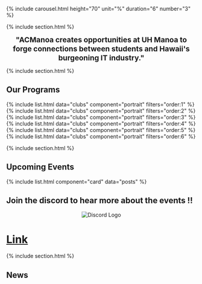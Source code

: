 ---
---

{% include carousel.html height="70" unit="%" duration="6" number="3" %}

{% include section.html %}
 <strong style = "font-size: 1.2rem"><center> "ACManoa creates opportunities at UH Manoa to forge connections between students and Hawaii's burgeoning IT industry."</center></strong>


{% include section.html %}
## Our Programs

{% include list.html data="clubs" component="portrait" filters="order:1" %}
{% include list.html data="clubs" component="portrait" filters="order:2" %}
{% include list.html data="clubs" component="portrait" filters="order:3" %}
{% include list.html data="clubs" component="portrait" filters="order:4" %}
{% include list.html data="clubs" component="portrait" filters="order:5" %}
{% include list.html data="clubs" component="portrait" filters="order:6" %}

{% include section.html %}
## Upcoming Events

{% include list.html component="card" data="posts" %}

## Join the discord to hear more about the events !! 
<center>
<figure class="full">
	<img src="../images/general/discord.png" title="Discord Logo" alt="Discord Logo">
</figure>
</center>

<h1><a href="https://discord.gg/acmanoa-438617987701014528"><b>Link</b></a></h1>



{% include section.html %}

## News

